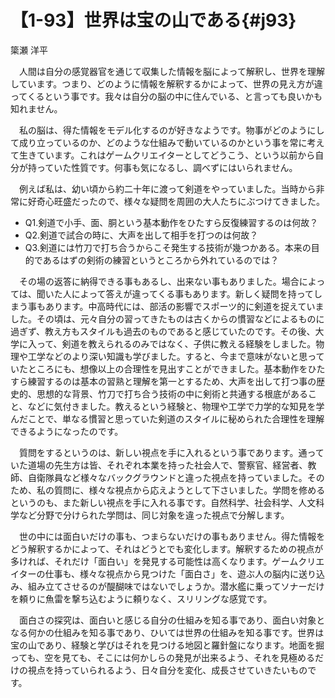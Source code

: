 # 【1-93】世界は宝の山である{#j93}

<div class="author">簗瀬 洋平</div>

　人間は自分の感覚器官を通じて収集した情報を脳によって解釈し、世界を理解しています。つまり、どのように情報を解釈するかによって、世界の見え方が違ってくるという事です。我々は自分の脳の中に住んでいる、と言っても良いかも知れません。

　私の脳は、得た情報をモデル化するのが好きなようです。物事がどのようにして成り立っているのか、どのような仕組みで動いているのかという事を常に考えて生きています。これはゲームクリエイターとしてどうこう、という以前から自分が持っていた性質です。何事も気になるし、調べずにはいられません。

　例えば私は、幼い頃から約二十年に渡って剣道をやっていました。当時から非常に好奇心旺盛だったので、様々な疑問を周囲の大人たちにぶつけてきました。

* Q1.剣道で小手、面、胴という基本動作をひたすら反復練習するのは何故？
* Q2.剣道で試合の時に、大声を出して相手を打つのは何故？
* Q3.剣道には竹刀で打ち合うからこそ発生する技術が幾つかある。本来の目的であるはずの剣術の練習というところから外れているのでは？

　その場の返答に納得できる事もあるし、出来ない事もありました。場合によっては、聞いた人によって答えが違ってくる事もあります。新しく疑問を持ってしまう事もあります。中高時代には、部活の影響でスポーツ的に剣道を捉えていました。その頃は、元々自分の習ってきたものは古くからの慣習などによるものに過ぎず、教え方もスタイルも過去のものであると感じていたのです。その後、大学に入って、剣道を教えられるのみではなく、子供に教える経験をしました。物理や工学などのより深い知識も学びました。すると、今まで意味がないと思っていたところにも、想像以上の合理性を見出すことができました。基本動作をひたすら練習するのは基本の習熟と理解を第一とするため、大声を出して打つ事の歴史的、思想的な背景、竹刀で打ち合う技術の中に剣術と共通する根底があること、などに気付きました。教えるという経験と、物理や工学で力学的な知見を学んだことで、単なる慣習と思っていた剣道のスタイルに秘められた合理性を理解できるようになったのです。

　質問をするというのは、新しい視点を手に入れるという事であります。通っていた道場の先生方は皆、それぞれ本業を持った社会人で、警察官、経営者、教師、自衛隊員など様々なバックグラウンドと違った視点を持っていました。そのため、私の質問に、様々な視点から応えようとして下さいました。学問を修めるというのも、また新しい視点を手に入れる事です。自然科学、社会科学、人文科学など分野で分けられた学問は、同じ対象を違った視点で分解します。

　世の中には面白いだけの事も、つまらないだけの事もありません。得た情報をどう解釈するかによって、それはどうとでも変化します。解釈するための視点が多ければ、それだけ「面白い」を発見する可能性は高くなります。ゲームクリエイターの仕事も、様々な視点から見つけた「面白さ」を、遊ぶ人の脳内に送り込み、組み立てさせるのが醍醐味ではないでしょうか。潜水艦に乗ってソナーだけを頼りに魚雷を撃ち込むように頼りなく、スリリングな感覚です。

　面白さの探究は、面白いと感じる自分の仕組みを知る事であり、面白い対象となる何かの仕組みを知る事であり、ひいては世界の仕組みを知る事です。世界は宝の山であり、経験と学びはそれを見つける地図と羅針盤になります。地面を掘っても、空を見ても、そこには何かしらの発見が出来るよう、それを見極めるだけの視点を持っていられるよう、日々自分を変化、成長させていきたいものです。

